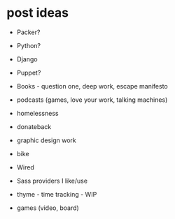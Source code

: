 # post ideas


* Packer?
* Python?
* Django
* Puppet?
* Books - question one, deep work, escape manifesto
* podcasts (games, love your work, talking machines)
* homelessness
* donateback
* graphic design work
* bike
* Wired
* Sass providers I like/use

* thyme - time tracking - WIP

* games (video, board)
